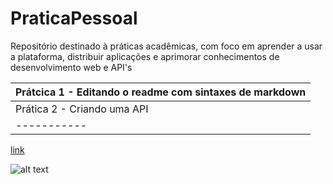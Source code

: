 # PraticaPessoal
Repositório destinado à práticas acadêmicas, com foco em aprender a usar a plataforma, distribuir aplicações e aprimorar conhecimentos de desenvolvimento web e API's

|Prátcica 1 - Editando o readme com sintaxes de markdown|
|------------|
|Prática 2 - Criando uma API|
|-----------|

[link](https://www.fernanda.com)

![alt text](image.jpg)
